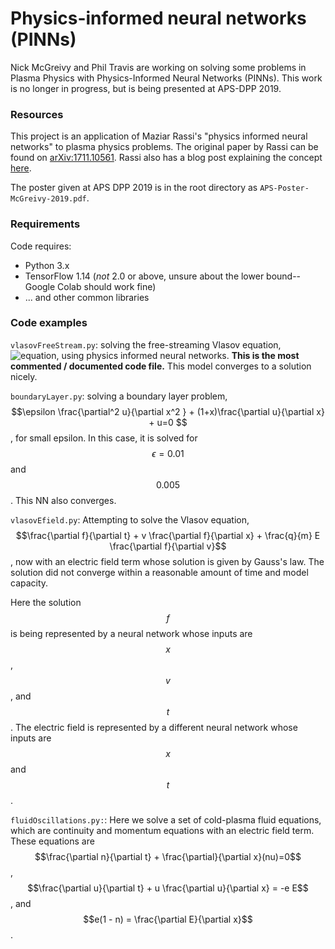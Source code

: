 # Physics-informed neural networks (PINNs)

Nick McGreivy and Phil Travis are working on solving some problems in Plasma Physics with Physics-Informed Neural Networks (PINNs). This work is no longer in progress, but is being presented at APS-DPP 2019.

### Resources
This project is an application of Maziar Rassi's "physics informed neural networks" to plasma physics problems. The original paper by Rassi can be found on [arXiv:1711.10561](https://arxiv.org/abs/1711.10561). Rassi also has a blog post explaining the concept [here](http://www.dam.brown.edu/people/mraissi/research/1_physics_informed_neural_networks/).

The poster given at APS DPP 2019 is in the root directory as `APS-Poster-McGreivy-2019.pdf`.

### Requirements
Code requires:

* Python 3.x
* TensorFlow 1.14 (*not* 2.0 or above, unsure about the lower bound--Google Colab should work fine)
* ... and other common libraries

### Code examples
`vlasovFreeStream.py`: solving the free-streaming Vlasov equation, ![equation](https://latex.codecogs.com/png.latex?\dpi{100}&space;\frac{\partial&space;f}{\partial&space;t}&space;&plus;&space;v&space;\frac{\partial&space;f}{\partial&space;x}), using physics informed neural networks. __This is the most commented / documented code file.__ This model converges to a solution nicely.

`boundaryLayer.py`: solving a boundary layer problem, $$\epsilon \frac{\partial^2 u}{\partial x^2 } + (1+x)\frac{\partial u}{\partial x} + u=0 $$, for small epsilon. In this case, it is solved for $$\epsilon = 0.01$$ and $$0.005$$. This NN also converges.

`vlasovEfield.py`: Attempting to solve the Vlasov equation, $$\frac{\partial f}{\partial t} + v \frac{\partial f}{\partial x} + \frac{q}{m} E \frac{\partial f}{\partial v}$$, now with an electric field term whose solution is given by Gauss's law. The solution did not converge within a reasonable amount of time and model capacity. 

Here the solution $$f$$ is being represented by a neural network whose inputs are $$x$$, $$v$$, and $$t$$. The electric field is represented by a different neural network whose inputs are $$x$$ and $$t$$. 

`fluidOscillations.py:`: Here we solve a set of cold-plasma fluid equations, which are continuity and momentum equations with an electric field term. These equations are $$\frac{\partial n}{\partial t} + \frac{\partial}{\partial x}(nu)=0$$, $$\frac{\partial u}{\partial t} + u \frac{\partial u}{\partial x} = -e E$$, and $$e(1 - n) = \frac{\partial E}{\partial x}$$. 
